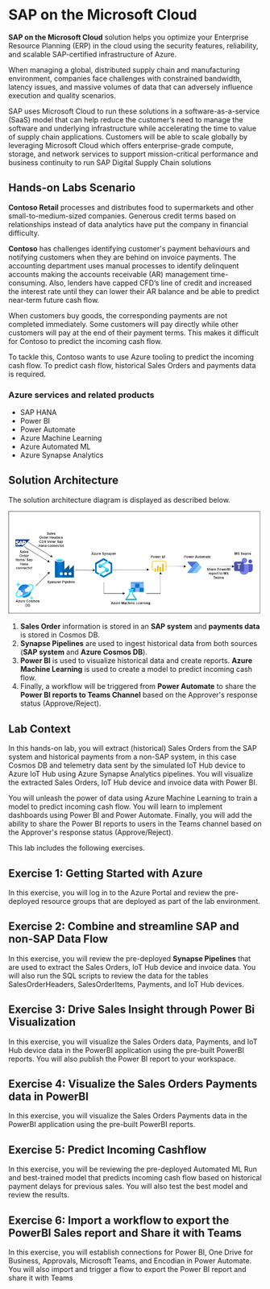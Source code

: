 # SAP on the Microsoft Cloud

**SAP on the Microsoft Cloud** solution helps you optimize your Enterprise Resource Planning (ERP) in the cloud using the security features, reliability, and scalable SAP-certified infrastructure of Azure.

When managing a global, distributed supply chain and manufacturing environment, companies face challenges with constrained bandwidth, latency issues, and massive volumes of data that can adversely influence execution and quality scenarios.

SAP uses Microsoft Cloud to run these solutions in a software-as-a-service (SaaS) model that can help reduce the customer’s need to manage the software and underlying infrastructure while accelerating the time to value of supply chain applications. Customers will be able to scale globally by leveraging Microsoft Cloud which offers enterprise-grade compute, storage, and network services to support mission-critical performance and business continuity to run SAP Digital Supply Chain solutions


## Hands-on Labs Scenario

**Contoso Retail** processes and distributes food to supermarkets and other small-to-medium-sized companies. Generous credit terms based on relationships instead of data analytics have put the company in financial difficulty. 

**Contoso** has challenges identifying customer's payment behaviours and notifying customers when they are behind on invoice payments. The accounting department uses manual processes to identify delinquent accounts making the accounts receivable (AR) management time-consuming. Also, lenders have capped CFD’s line of credit and increased the interest rate until they can lower their AR balance and be able to predict near-term future cash flow.


When customers buy goods, the corresponding payments are not completed immediately. Some customers will pay directly while other customers will pay at the end of their payment terms. This makes it difficult for Contoso to predict the incoming cash flow. 

To tackle this, Contoso wants to use Azure tooling to predict the incoming cash flow. To predict cash flow, historical Sales Orders and payments data is required. 

### Azure services and related products

- SAP HANA
- Power BI
- Power Automate
- Azure Machine Learning
- Azure Automated ML
- Azure Synapse Analytics

## Solution Architecture
The solution architecture diagram is displayed as described below.


![](media/sap.png)

1. **Sales Order** information is stored in an **SAP system** and **payments data** is stored in Cosmos DB. 
2. **Synapse Pipelines** are used to ingest historical data from both sources (**SAP system** and **Azure Cosmos DB**). 
3. **Power BI** is used to visualize historical data and create reports. **Azure Machine Learning** is used to create a model to predict incoming cash flow.
4. Finally, a workflow will be triggered from **Power Automate** to share the **Power BI reports to Teams Channel** based on the Approver's response status (Approve/Reject).



 ## Lab Context

In this hands-on lab, you will extract (historical) Sales Orders from the SAP system and historical payments from a non-SAP system, in this case Cosmos DB and telemetry data sent by the simulated IoT Hub device to Azure IoT Hub using Azure Synapse Analytics pipelines. You will visualize the extracted Sales Orders, IoT Hub device and invoice data with Power BI. 

You will unleash the power of data using Azure Machine Learning to train a model to predict incoming cash flow. You will learn to implement dashboards using Power BI and Power Automate. Finally, you will add the ability to share the Power BI reports to users in the Teams channel based on the Approver's response status (Approve/Reject).

This lab includes the following exercises.

## Exercise 1: Getting Started with Azure 

In this exercise, you will log in to the Azure Portal and review the pre-deployed resource groups that are deployed as part of the lab environment.

## Exercise 2: Combine and streamline SAP and non-SAP Data Flow

In this exercise, you will review the pre-deployed **Synapse Pipelines** that are used to extract the  Sales Orders, IoT Hub device and invoice data. You will also run the SQL scripts to review the data for the tables SalesOrderHeaders, SalesOrderItems, Payments, and IoT Hub devices.

## Exercise 3: Drive Sales Insight through Power Bi Visualization

In this exercise, you will visualize the Sales Orders data, Payments, and IoT Hub device data in the PowerBI application using the pre-built PowerBI reports. You will also publish the Power BI report to your workspace.

## Exercise 4: Visualize the Sales Orders Payments data in PowerBI

In this exercise, you will visualize the Sales Orders Payments data in the PowerBI application using the pre-built PowerBI reports.

## Exercise 5: Predict Incoming Cashflow

In this exercise, you will be reviewing the pre-deployed Automated ML Run and best-trained model that predicts incoming cash flow based on historical payment delays for previous sales. You will also test the best model and review the results.

## Exercise 6: Import a workflow to export the PowerBI Sales report and Share it with Teams

In this exercise, you will establish connections for Power BI, One Drive for Business, Approvals, Microsoft Teams, and Encodian in Power Automate. You will also import and trigger a flow to export the Power BI report and share it with Teams
